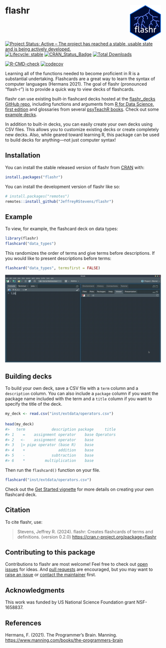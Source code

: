 
<!-- README.md is generated from README.Rmd. Please edit that file -->

# flashr <a href="https://jeffreyrstevens.github.io/flashr/"><img src="man/figures/logo.png" align="right" width="100" class="logo"/></a>

<!-- badges: start -->

[![Project Status: Active – The project has reached a stable, usable
state and is being actively
developed.](https://www.repostatus.org/badges/latest/active.svg)](https://www.repostatus.org/#active)
[![Lifecycle:
stable](https://img.shields.io/badge/lifecycle-stable-brightgreen.svg)](https://lifecycle.r-lib.org/articles/stages.html#stable)
[![CRAN_Status_Badge](https://www.r-pkg.org/badges/version/flashr)](https://cran.r-project.org/package=flashr)
[![Total
Downloads](https://cranlogs.r-pkg.org/badges/grand-total/flashr)](https://CRAN.R-project.org/package=flashr)

[![R-CMD-check](https://github.com/JeffreyRStevens/flashr/actions/workflows/R-CMD-check.yaml/badge.svg)](https://github.com/JeffreyRStevens/flashr/actions/workflows/R-CMD-check.yaml)
[![codecov](https://codecov.io/gh/JeffreyRStevens/flashr/branch/main/graph/badge.svg?token=XGH2OV874R)](https://app.codecov.io/gh/JeffreyRStevens/flashr)
<!-- badges: end -->

Learning all of the functions needed to become proficient in R is a
substantial undertaking. Flashcards are a great way to learn the syntax
of computer languages (Hermans 2021). The goal of flashr (pronounced
“flash-r”) is to provide a quick way to view decks of flashcards.

flashr can use existing built-in flashcard decks hosted at the
[flashr_decks GitHub
repo](https://github.com/JeffreyRStevens/flashr_decks), including
functions and arguments from [R for Data Science, first
edition](https://r4ds.had.co.nz/) and glossaries from several [psyTeachR
books](https://psyteachr.github.io/). Check out some [example
decks](https://jeffreyrstevens.github.io/flashr_decks/decks.html).

In addition to built-in decks, you can easily create your own decks
using CSV files. This allows you to customize existing decks or create
completely new decks. Also, while geared toward learning R, this package
can be used to build decks for anything—not just computer syntax!

## Installation

You can install the stable released version of flashr from
[CRAN](https://cran.r-project.org/package=flashr) with:

``` r
install.packages("flashr")
```

You can install the development version of flashr like so:

``` r
# install.packages("remotes")
remotes::install_github("JeffreyRStevens/flashr")
```

## Example

To view, for example, the flashcard deck on data types:

``` r
library(flashr)
flashcard("data_types")
```

This randomizes the order of terms and give terms before descriptions.
If you would like to present descriptions before terms:

``` r
flashcard("data_types", termsfirst = FALSE)
```

<img src="man/figures/flashr.gif" alt="GIF of RStudio IDE console showing
the loading of flashr \[library(flashr)\] and the creation of a data
types deck with flashcard('data_types'). The deck opens in the viewer
where terms and descriptions are clicked through.">

## Building decks

To build your own deck, save a CSV file with a `term` column and a
`description` column. You can also include a `package` column if you
want the package name included with the term and a `title` column if you
want to specify the title of the deck.

``` r
my_deck <- read.csv("inst/extdata/operators.csv")

head(my_deck)
#>   term            description package     title
#> 1    =    assignment operator    base Operators
#> 2   <-    assignment operator    base          
#> 3   |> pipe operator (base R)    base          
#> 4    +               addition    base          
#> 5    -            subtraction    base          
#> 6    *         multiplication    base
```

Then run the `flashcard()` function on your file.

``` r
flashcard("inst/extdata/operators.csv")
```

Check out the [Get Started
vignette](https://jeffreyrstevens.github.io/flashr/articles/flashr.html#creating-your-own-decks)
for more details on creating your own flashcard deck.

## Citation

To cite flashr, use:

> Stevens, Jeffrey R. (2024). flashr: Creates flashcards of terms and
> definitions. (version 0.2.0)
> <https://cran.r-project.org/package=flashr>

## Contributing to this package

Contributions to flashr are most welcome! Feel free to check out [open
issues](https://github.com/JeffreyRStevens/flashr/issues) for ideas. And
[pull requests](https://github.com/JeffreyRStevens/flashr/pulls) are
encouraged, but you may want to [raise an
issue](https://github.com/JeffreyRStevens/flashr/issues) or [contact the
maintainer](mailto:jeffrey.r.stevens@protonmail.com) first.

## Acknowledgments

This work was funded by US National Science Foundation grant
NSF-1658837.

## References

Hermans, F. (2021). The Programmer’s Brain. Manning.
<https://www.manning.com/books/the-programmers-brain>
